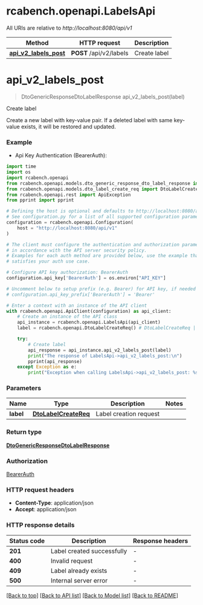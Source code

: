 # rcabench.openapi.LabelsApi

All URIs are relative to *http://localhost:8080/api/v1*

Method | HTTP request | Description
------------- | ------------- | -------------
[**api_v2_labels_post**](LabelsApi.md#api_v2_labels_post) | **POST** /api/v2/labels | Create label


# **api_v2_labels_post**
> DtoGenericResponseDtoLabelResponse api_v2_labels_post(label)

Create label

Create a new label with key-value pair. If a deleted label with same key-value exists, it will be restored and updated.

### Example

* Api Key Authentication (BearerAuth):

```python
import time
import os
import rcabench.openapi
from rcabench.openapi.models.dto_generic_response_dto_label_response import DtoGenericResponseDtoLabelResponse
from rcabench.openapi.models.dto_label_create_req import DtoLabelCreateReq
from rcabench.openapi.rest import ApiException
from pprint import pprint

# Defining the host is optional and defaults to http://localhost:8080/api/v1
# See configuration.py for a list of all supported configuration parameters.
configuration = rcabench.openapi.Configuration(
    host = "http://localhost:8080/api/v1"
)

# The client must configure the authentication and authorization parameters
# in accordance with the API server security policy.
# Examples for each auth method are provided below, use the example that
# satisfies your auth use case.

# Configure API key authorization: BearerAuth
configuration.api_key['BearerAuth'] = os.environ["API_KEY"]

# Uncomment below to setup prefix (e.g. Bearer) for API key, if needed
# configuration.api_key_prefix['BearerAuth'] = 'Bearer'

# Enter a context with an instance of the API client
with rcabench.openapi.ApiClient(configuration) as api_client:
    # Create an instance of the API class
    api_instance = rcabench.openapi.LabelsApi(api_client)
    label = rcabench.openapi.DtoLabelCreateReq() # DtoLabelCreateReq | Label creation request

    try:
        # Create label
        api_response = api_instance.api_v2_labels_post(label)
        print("The response of LabelsApi->api_v2_labels_post:\n")
        pprint(api_response)
    except Exception as e:
        print("Exception when calling LabelsApi->api_v2_labels_post: %s\n" % e)
```



### Parameters


Name | Type | Description  | Notes
------------- | ------------- | ------------- | -------------
 **label** | [**DtoLabelCreateReq**](DtoLabelCreateReq.md)| Label creation request | 

### Return type

[**DtoGenericResponseDtoLabelResponse**](DtoGenericResponseDtoLabelResponse.md)

### Authorization

[BearerAuth](../README.md#BearerAuth)

### HTTP request headers

 - **Content-Type**: application/json
 - **Accept**: application/json

### HTTP response details

| Status code | Description | Response headers |
|-------------|-------------|------------------|
**201** | Label created successfully |  -  |
**400** | Invalid request |  -  |
**409** | Label already exists |  -  |
**500** | Internal server error |  -  |

[[Back to top]](#) [[Back to API list]](../README.md#documentation-for-api-endpoints) [[Back to Model list]](../README.md#documentation-for-models) [[Back to README]](../README.md)

